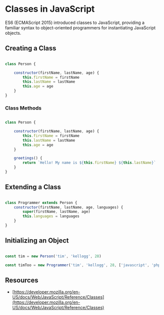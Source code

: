 # Classes in JavaScript

ES6 (ECMAScript 2015) introduced classes to JavaScript, providing a familiar syntax to object-oriented programmers for instantiating JavaScript objects.

## Creating a Class

``` js

class Person {

    constructor(firstName, lastName, age) {
        this.firstName = firstName
        this.lastName = lastName
        this.age = age
    }
}

```

### Class Methods

``` js

class Person {

    constructor(firstName, lastName, age) {
        this.firstName = firstName
        this.lastName = lastName
        this.age = age
    }

    greetings() {
        return `Hello! My name is ${this.firstName} ${this.lastName}`
    }
}

```

## Extending a Class

``` js

class Programmer extends Person {
    constructor(firstName, lastName, age, languages) {
        super(firstName, lastName, age)
        this.languages = languages
    }
}

```

## Initializing an Object

``` js

const tim = new Person('tim', 'kellogg', 28)

const timToo = new Programmer('tim', 'kellogg', 28, ['javascript', 'php'])

```

## Resources

* [https://developer.mozilla.org/en-US/docs/Web/JavaScript/Reference/Classes](https://developer.mozilla.org/en-US/docs/Web/JavaScript/Reference/Classes)